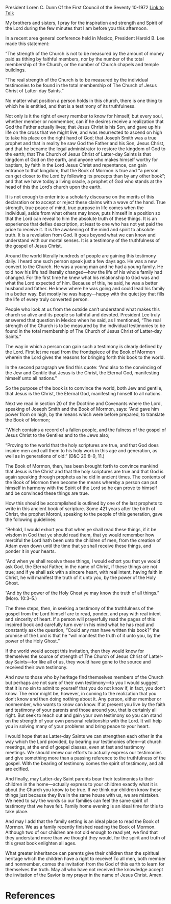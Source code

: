 President Loren C. Dunn
Of the First Council of the Seventy
10-1972
[Link to Talk](https://www.churchofjesuschrist.org/study/general-conference/1972/10/how-to-gain-a-testimony?lang=eng)

My brothers and sisters, I pray for the inspiration and strength and Spirit of the Lord during the few minutes that I am before you this afternoon.

In a recent area general conference held in Mexico, President Harold B. Lee made this statement:

“The strength of the Church is not to be measured by the amount of money paid as tithing by faithful members, nor by the number of the total membership of the Church, or the number of Church chapels and temple buildings.

“The real strength of the Church is to be measured by the individual testimonies to be found in the total membership of The Church of Jesus Christ of Latter-day Saints.”

No matter what position a person holds in this church, there is one thing to which he is entitled, and that is a testimony of its truthfulness.

Not only is it the right of every member to know for himself, but every soul, whether member or nonmember, can if he desires receive a realization that God the Father actually lives; that Jesus Christ is his Son, and gave up his life on the cross that we might live, and was resurrected to ascend on high to take his place on the right hand of God; that Joseph Smith was a true prophet and that in reality he saw God the Father and his Son, Jesus Christ, and that he became the legal administrator to restore the kingdom of God to the earth; that The Church of Jesus Christ of Latter-day Saints is that kingdom of God on the earth, and anyone who makes himself worthy for baptism, by faith in the Lord Jesus Christ and repentance, can gain entrance to that kingdom; that the Book of Mormon is true and “a person can get closer to the Lord by following its precepts than by any other book”; and that we have today a living oracle, a prophet of God who stands at the head of this the Lord’s church upon the earth.

It is not enough to enter into a scholarly discourse on the merits of this declaration or to accept or reject these claims with a wave of the hand. True strength, true peace of mind, true purpose in life comes when the individual, aside from what others may know, puts himself in a position so that the Lord can reveal to him the absolute truth of these things. It is an experience that defies description, at least to one who has not yet paid the price to receive it. It is the awakening of the mind and spirit to absolute truth. It is a revelation from God. It goes beyond what we can know and understand with our mortal senses. It is a testimony of the truthfulness of the gospel of Jesus Christ.

Around the world literally hundreds of people are gaining this testimony daily. I heard one such person speak just a few days ago. He was a new convert to the Church. He was a young man and he had a young family. He told how his life had literally changed—how the life of his whole family had changed. For the first time he knew what his relationship to God was and what the Lord expected of him. Because of this, he said, he was a better husband and father. He knew where he was going and could lead his family in a better way. But mostly he was happy—happy with the quiet joy that fills the life of every truly converted person.

People who look at us from the outside can’t understand what makes this church so alive and its people so faithful and devoted. President Lee truly answered that question in Mexico when he said, as I mentioned, “The real strength of the Church is to be measured by the individual testimonies to be found in the total membership of The Church of Jesus Christ of Latter-day Saints.”

The way in which a person can gain such a testimony is clearly defined by the Lord. First let me read from the frontispiece of the Book of Mormon wherein the Lord gives the reasons for bringing forth this book to the world.

In the second paragraph we find this quote: “And also to the convincing of the Jew and Gentile that Jesus is the Christ, the Eternal God, manifesting himself unto all nations.”

So the purpose of the book is to convince the world, both Jew and gentile, that Jesus is the Christ, the Eternal God, manifesting himself to all nations.

Next we read in section 20 of the Doctrine and Covenants where the Lord, speaking of Joseph Smith and the Book of Mormon, says: “And gave him power from on high, by the means which were before prepared, to translate the Book of Mormon;

“Which contains a record of a fallen people, and the fulness of the gospel of Jesus Christ to the Gentiles and to the Jews also;



“Proving to the world that the holy scriptures are true, and that God does inspire men and call them to his holy work in this age and generation, as well as in generations of old.” (D&C 20:8–9, 11.)

The Book of Mormon, then, has been brought forth to convince mankind that Jesus is the Christ and that the holy scriptures are true and that God is again speaking through prophets as he did in ancient times. The contents of the Book of Mormon then become the means whereby a person can put himself in harmony with the Spirit of the Lord so he can prove to himself and be convinced these things are true.

How this should be accomplished is outlined by one of the last prophets to write in this ancient book of scripture. Some 421 years after the birth of Christ, the prophet Moroni, speaking to the people of this generation, gave the following guidelines:

“Behold, I would exhort you that when ye shall read these things, if it be wisdom in God that ye should read them, that ye would remember how merciful the Lord hath been unto the children of men, from the creation of Adam even down until the time that ye shall receive these things, and ponder it in your hearts.

“And when ye shall receive these things, I would exhort you that ye would ask God, the Eternal Father, in the name of Christ, if these things are not true; and if ye shall ask with a sincere heart, with real intent, having faith in Christ, he will manifest the truth of it unto you, by the power of the Holy Ghost.

“And by the power of the Holy Ghost ye may know the truth of all things.” (Moro. 10:3–5.)

The three steps, then, in seeking a testimony of the truthfulness of the gospel from the Lord himself are to read, ponder, and pray with real intent and sincerity of heart. If a person will prayerfully read the pages of this inspired book and carefully turn over in his mind what he has read and constantly ask the question, “Could any man have written this book?” the promise of the Lord is that he “will manifest the truth of it unto you, by the power of the Holy Ghost.”

If the world would accept this invitation, then they would know for themselves the source of strength of The Church of Jesus Christ of Latter-day Saints—for like all of us, they would have gone to the source and received their own testimony.

And now to those who by heritage find themselves members of the Church but perhaps are not sure of their own testimony—to you I would suggest that it is no sin to admit to yourself that you do not know if, in fact, you don’t know. The error might be, however, in coming to the realization that you don’t know and then doing nothing about it. Any person, either member or nonmember, who wants to know can know. If at present you live by the faith and testimony of your parents and those around you, that is certainly all right. But seek to reach out and gain your own testimony so you can stand on the strength of your own personal relationship with the Lord. It will help you in solving many of your problems and bring peace to your heart.

I would hope that as Latter-day Saints we can strengthen each other in the way which the Lord provided, by bearing our testimonies often—at church meetings, at the end of gospel classes, even at fast and testimony meetings. We should renew our efforts to actually express our testimonies and give something more than a passing reference to the truthfulness of the gospel. With the bearing of testimony comes the spirit of testimony, and all are edified.

And finally, may Latter-day Saint parents bear their testimonies to their children in the home—actually express to your children exactly what it is about the Church you know to be true. If we think our children know these things just because they live in the same house with us, we are mistaken. We need to say the words so our families can feel the same spirit of testimony that we have felt. Family home evening is an ideal time for this to take place.

And may I add that the family setting is an ideal place to read the Book of Mormon. We as a family recently finished reading the Book of Mormon. Although two of our children are not old enough to read yet, we find that they understand more than we thought they would, for the spirit and truth of this great book enlighten all ages.

What greater inheritance can parents give their children than the spiritual heritage which the children have a right to receive! To all men, both member and nonmember, comes the invitation from the God of this earth to learn for themselves the truth. May all who have not received the knowledge accept the invitation of the Savior is my prayer in the name of Jesus Christ. Amen.

# References
